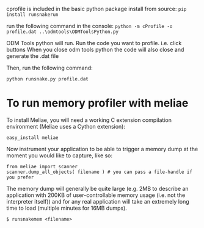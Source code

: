 cprofile is included in the basic python package
install from source: 
```pip install runsnakerun```

run the following command in the console:
```python -m cProfile -o profile.dat ..\odmtools\ODMToolsPython.py```

ODM Tools python will run. Run the code you want to profile. i.e. click buttons
When you close odm tools python the code will also close and generate the .dat file

Then, run the following command:

```python runsnake.py profile.dat```

# To run memory profiler with meliae

To install Meliae, you will need a working C extension compilation environment (Meliae uses a Cython extension):

```easy_install meliae```

Now instrument your application to be able to trigger a memory dump at the moment you would like to capture, like so:

```
from meliae import scanner
scanner.dump_all_objects( filename ) # you can pass a file-handle if you prefer
```
The memory dump will generally be quite large (e.g. 2MB to describe an application with 200KB of user-controllable memory usage (i.e. not the interpreter itself)) and for any real application will take an extremely long time to load (multiple minutes for 16MB dumps).

```
$ runsnakemem <filename>
```

